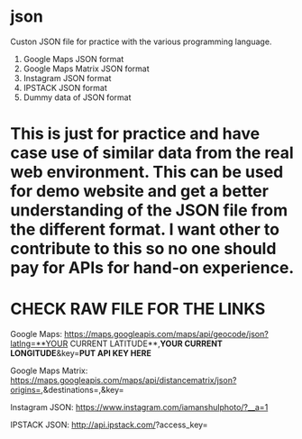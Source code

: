 # json
Custon JSON file for practice with the various programming language.
1) Google Maps JSON format
2) Google Maps Matrix JSON format
3) Instagram JSON format
4) IPSTACK JSON format
5) Dummy data of JSON format


# This is just for practice and have case use of similar data from the real web environment. This can be used for demo website and get a better understanding of the JSON file from the different format. I want other to contribute to this so no one should pay for APIs for hand-on experience.

# CHECK RAW FILE FOR THE LINKS
Google Maps: https://maps.googleapis.com/maps/api/geocode/json?latlng=**YOUR CURRENT LATITUDE**,**YOUR CURRENT LONGITUDE**&key=**PUT API KEY HERE**
  
Google Maps Matrix: https://maps.googleapis.com/maps/api/distancematrix/json?origins=<PUT ORIGIN LATITUDE>,<PUT ORIGIN LONGITUDE>&destinations=<PUT DESTINATION LATITUDE>,<PUT DESTINATION LONGITUDE>&key=<PUT API KEY HERE>
  
Instagram JSON: https://www.instagram.com/iamanshulphoto/?__a=1 
  
IPSTACK JSON: http://api.ipstack.com/<Your IP address>?access_key=<PUT ACCESS KEY HERE>
